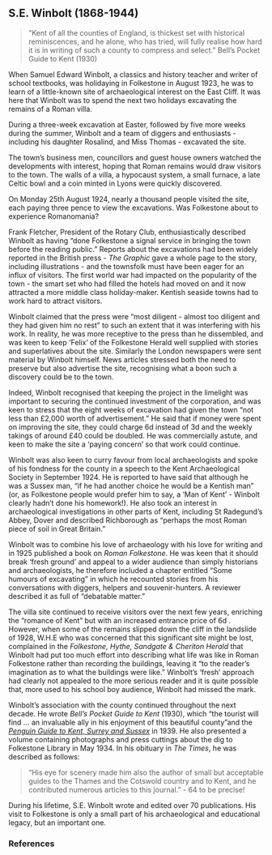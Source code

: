 ## S.E. Winbolt (1868-1944) 

>”Kent of all the counties of England, is thickest set with historical reminiscences, and he alone, who has tried, will fully realise how hard it is in writing of such a county to compress and select.” Bell’s Pocket Guide to Kent (1930)


When Samuel Edward Winbolt, a classics and history teacher and writer of school textbooks, was holidaying in Folkestone in August 1923, he was to learn of a little-known site of archaeological interest on the East Cliff. It was here that Winbolt was to spend the next two holidays excavating the remains of a Roman villa.  

During a three-week excavation at Easter, followed by five more weeks during the summer, Winbolt and a team of diggers and enthusiasts - including his daughter Rosalind, and Miss Thomas - excavated the site. 

The town’s business men, councillors and guest house owners watched the developments with interest, hoping that Roman remains would draw visitors to the town. The walls of a villa, a hypocaust system, a small furnace, a late Celtic bowl and a coin minted in Lyons were quickly discovered.  

On Monday 25th August 1924, nearly a thousand people visited the site, each paying three pence to view the excavations.  Was Folkestone about to experience Romanomania?

Frank Fletcher, President of the Rotary Club, enthusiastically described Winbolt as having “done Folkestone a signal service in bringing the town before the reading public.”  Reports about the excavations had been widely reported in the British press  - _The Graphic_ gave a whole page to the story, including illustrations - and the townsfolk must have been eager for an influx of visitors.  The first world war had impacted on the popularity of the town - the smart set who had filled the hotels had moved on and it now attracted a more middle class holiday-maker. Kentish seaside towns had to work hard to attract visitors.

Winbolt claimed that the press were “most diligent - almost too diligent and they had given him no rest” to such an extent that it was interfering with his work.  In reality, he was more receptive to the press than he dissembled, and was keen to keep ‘Felix’ of the Folkestone Herald well supplied with stories and superlatives about the site.  Similarly the London newspapers were sent material by Winbolt himself. News articles stressed both the need to preserve but also advertise the site, recognising what a boon such a discovery could be to the town. 

Indeed, Winbolt recognised that keeping the project in the limelight was important to securing the continued investment of the corporation, and was keen to stress that the eight weeks of excavation had given the town “not less than £2,000 worth of advertisement.” He said that if money were spent on improving the site, they could charge 6d instead of 3d and the weekly takings of around £40 could be doubled.  He was commercially astute, and keen to make the site a ‘paying concern’ so that work could continue.  

Winbolt was also keen to curry favour from local archaeologists and spoke of his fondness for the county in a speech to the Kent Archaeological Society in September 1924. He is reported to have said that although he was a Sussex man, “if he had another choice he would be a Kentish man”  (or, as Folkestone people would prefer him to say, a ‘Man of Kent’ - Winbolt clearly hadn’t done his homework!). He also took an interest in archaeological investigations in other parts of Kent, including St Radegund’s Abbey, Dover and described Richborough as “perhaps the most Roman piece of soil in Great Britain.” 

Winbolt was to combine his love of archaeology with his love for writing and in 1925 published a book on _Roman Folkestone_. He was keen that it should break ‘fresh ground’ and appeal to a wider audience than simply historians and archaeologists, he therefore included a chapter entitled “Some humours of excavating” in which he recounted stories from his conversations with diggers, helpers and souvenir-hunters.  A reviewer described it as full of “debatable matter.” 

The villa site continued to receive visitors over the next few years, enriching the “romance of Kent” but with an increased entrance price of 6d . However, when some of the remains slipped down the cliff in the landslide of 1928, W.H.E  who was concerned that this significant site might be  lost, complained in the _Folkestone, Hythe, Sandgate & Cheriton Herald_ that Winbolt had put too much effort into describing what life was like in Roman Folkestone rather than recording the buildings, leaving it “to the reader’s imagination as to what the buildings were like.”  Winbolt’s ‘fresh’ approach had clearly not appealed to the more serious reader and it is quite possible that, more used to his school boy audience, Winbolt had missed the mark.

Winbolt’s association with the county continued throughout the next decade. He wrote _Bell’s Pocket Guide to Kent_ (1930), which “the tourist will find … an invaluable ally in his enjoyment of this beautiful county”and the [_Penguin Guide to Kent, Surrey and Sussex_](https://www.bbc.co.uk/news/stories-42425157) in 1939.  He also presented a volume containing photographs and press cuttings about the dig to Folkestone Library in May 1934.  In his obituary in _The Times_, he was described as follows:

>“His eye for scenery made him also the author of small but acceptable guides to the Thames and the Cotswold country and to Kent, and he contributed numerous articles to this journal.”  - 64 to be precise! 

During his lifetime, S.E. Winbolt wrote and edited over 70 publications. His visit to Folkestone is only a small part of his archaeological and educational legacy, but an important one.

### References

[^ref1]: _Folkestone, Hythe, Sandgate & Cheriton Herald_ - Saturday 05 April 1924.   
[^ref1]: _Folkestone, Hythe, Sandgate & Cheriton Herald_ - Saturday 02 August 1924.   
[^ref1]: _Folkestone, Hythe, Sandgate & Cheriton Herald_ - Saturday 02 August 1924.   
[^ref1]: _Folkestone, Hythe, Sandgate & Cheriton Herald_ - Saturday 30 August 1924.   
[^ref1]: _Folkestone, Hythe, Sandgate & Cheriton Herald_ - Saturday 06 September 1924.   
[^ref1]: _Folkestone, Hythe, Sandgate & Cheriton Herald_ - Saturday 20 September 1924.   
[^ref1]: _Folkestone, Hythe, Sandgate & Cheriton Herald_ - Saturday 06 September 1924.   
[^ref1]: _Folkestone, Hythe, Sandgate & Cheriton Herald_ - Saturday 06 September 1924.   
[^ref1]: _Folkestone, Hythe, Sandgate & Cheriton Herald_ - Saturday 06 September 1924.   
[^ref1]: _Folkestone, Hythe, Sandgate & Cheriton Herald_ - Saturday 06 September 1924.   
[^ref1]: _The Times_ - Saturday 22 August 1925.   
[^ref1]: _Folkestone, Hythe, Sandgate & Cheriton Herald_ - Saturday 15 August 1925.   
[^ref1]: "Roman Folkestone", 1925, _Saturday review of politics, literature, science and art_, vol. 140, no. 3649, pp. 376.   
[^ref1]: Ward Lock and Co (1928) _Folkestone, Sandgate, Hythe, Canterbury, Dymchurch_, p.34.   
[^ref1]: _Folkestone, Hythe, Sandgate & Cheriton Herald_ - Saturday 20 October 1928.   
[^ref1]: _Folkestone, Hythe, Sandgate & Cheriton Herald_ - Saturday 19 July 1930.   
[^ref1]: _Folkestone, Hythe, Sandgate & Cheriton Herald_ - Saturday 05 May 1934.   
[^ref1]: _The Times_ - Monday 21 February 1944.






